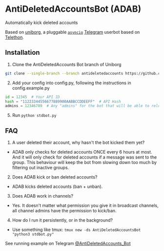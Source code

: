 # AntiDeletedAccountsBot (ADAB)
Automatically kick deleted accounts

Based on [uniborg](Qwerty-Space/uniborg), a pluggable 
[``asyncio``](https://docs.python.org/3/library/asyncio.html) 
[Telegram](https://telegram.org) userbot based on
[Telethon](LonamiWebs/Telethon).


## Installation
1.  Clone the AntiDeletedAccounts Bot branch of Uniborg

```sh
git clone --single-branch --branch antideletedaccounts https://github.com/Qwerty-Space/uniborg.git AntiDeletedAccountsBot
```

2.  Add your config into config.py, following the instructions in config.example.py

```python
id = 12345  # Your API ID
hash = "11223344556677889900AABBCCDDEEFF"  # API Hash
admins = 12346789  # Any "admins" for the bot that will be able to reload the plugins
```

5.  Run `python stdbot.py`


## FAQ
1.  A user deleted their account, why hasn't the bot kicked them yet?

*  ADAB only checks for deleted accounts ONCE every 6 hours at most.  And it will only check for deleted accounts if a message was sent to the group.  This behaviour will keep the bot from slowing down too much by filtering out inactive groups.

2.  Does ADAB kick or ban deleted accounts?

*  ADAB kicks deleted accounts (ban + unban).

3.  Does ADAB work in channels?

*  Yes.  It doesn't matter what permission you give it in broadcast channels, all channel admins have the permission to kick/ban.

4.  How do I run it persistently, or in the background?

*  Use something like tmux: `tmux new -ds AntiDeletedAccountsBot "python3 stdbot.py"`

See running example on Telegram [@AntiDeletedAccounts_Bot](https://t.me/AntiDeletedAccounts_Bot)
